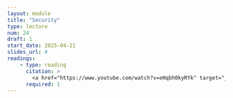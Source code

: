 ```yaml
---
layout: module
title: "Security"
type: lecture
num: 24
draft: 1
start_date: 2025-04-21
slides_url: #
readings:
    - type: reading
      citation: >
        <a href="https://www.youtube.com/watch?v=eHqbh0kyRYk" target="_blank">CSRF Explained | Understanding Cross Site Request Forgery | What is XSRF?</a>
      required: 1
---
```

